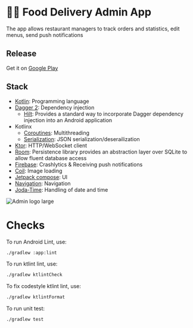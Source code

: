 # 👩‍🍳 Food Delivery Admin App

The app allows restaurant managers to track orders and statistics, edit menus, send push notifications

## Release

Get it on [Google Play](https://play.google.com/store/apps/details?id=com.bunbeauty.fooddeliveryadmin)

## Stack

- [Kotlin](https://kotlinlang.org/): Programming language
- [Dagger 2](https://dagger.dev/): Dependency injection
    - [Hilt](https://dagger.dev/hilt/): Provides a standard way to incorporate Dagger dependency injection into an Android application
- Kotlinx
    - [Coroutines](https://github.com/Kotlin/kotlinx.coroutines): Multithreading
    - [Serialization](https://github.com/Kotlin/kotlinx.serialization): JSON serialization/deserailization
- [Ktor](https://ktor.io/): HTTP/WebSocket client
- [Room](https://developer.android.com/training/data-storage/room): Persistence library provides an abstraction layer over SQLite to allow fluent database access
- [Firebase](https://firebase.google.com/): Crashlytics & Receiving push notifications
- [Coil](https://coil-kt.github.io/coil/): Image loading
- [Jetpack compose](https://developer.android.com/jetpack/compose): UI
- [Navigation](https://developer.android.com/jetpack/androidx/releases/navigation): Navigation
- [Joda-Time](https://www.joda.org/joda-time/): Handling of date and time

![Admin logo large](https://github.com/xidealo/FoodDeliveryAdmin/assets/36783631/5d4792ac-5753-4c83-b6e8-d5533ce787b3)

# Checks
To run Android Lint, use:
```sh
./gradlew :app:lint
```
To run ktlint lint, use:
```sh
./gradlew ktlintCheck
```
To fix codestyle ktlint lint, use:
```sh
./gradlew ktlintFormat
```
To run unit test:
```sh
./gradlew test
```
